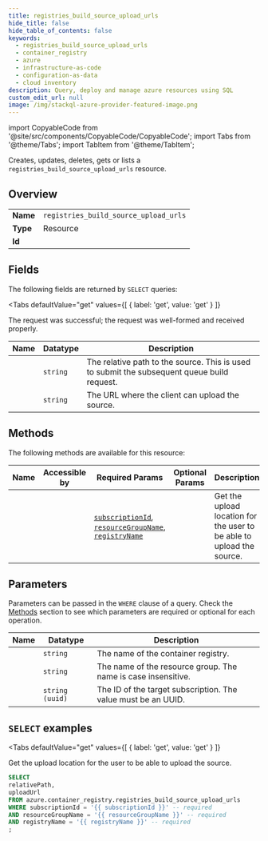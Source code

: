 ```yaml
--- 
title: registries_build_source_upload_urls
hide_title: false
hide_table_of_contents: false
keywords:
  - registries_build_source_upload_urls
  - container_registry
  - azure
  - infrastructure-as-code
  - configuration-as-data
  - cloud inventory
description: Query, deploy and manage azure resources using SQL
custom_edit_url: null
image: /img/stackql-azure-provider-featured-image.png
---
```


import CopyableCode from '@site/src/components/CopyableCode/CopyableCode';
import Tabs from '@theme/Tabs';
import TabItem from '@theme/TabItem';

Creates, updates, deletes, gets or lists a <code>registries_build_source_upload_urls</code> resource.

## Overview
<table><tbody>
<tr><td><b>Name</b></td><td><code>registries_build_source_upload_urls</code></td></tr>
<tr><td><b>Type</b></td><td>Resource</td></tr>
<tr><td><b>Id</b></td><td><CopyableCode code="azure.container_registry.registries_build_source_upload_urls" /></td></tr>
</tbody></table>

## Fields

The following fields are returned by `SELECT` queries:

<Tabs
    defaultValue="get"
    values={[
        { label: 'get', value: 'get' }
    ]}
>
<TabItem value="get">

The request was successful; the request was well-formed and received properly.

<table>
<thead>
    <tr>
    <th>Name</th>
    <th>Datatype</th>
    <th>Description</th>
    </tr>
</thead>
<tbody>
<tr>
    <td><CopyableCode code="relativePath" /></td>
    <td><code>string</code></td>
    <td>The relative path to the source. This is used to submit the subsequent queue build request.</td>
</tr>
<tr>
    <td><CopyableCode code="uploadUrl" /></td>
    <td><code>string</code></td>
    <td>The URL where the client can upload the source.</td>
</tr>
</tbody>
</table>
</TabItem>
</Tabs>

## Methods

The following methods are available for this resource:

<table>
<thead>
    <tr>
    <th>Name</th>
    <th>Accessible by</th>
    <th>Required Params</th>
    <th>Optional Params</th>
    <th>Description</th>
    </tr>
</thead>
<tbody>
<tr>
    <td><a href="#get"><CopyableCode code="get" /></a></td>
    <td><CopyableCode code="select" /></td>
    <td><a href="#parameter-subscriptionId"><code>subscriptionId</code></a>, <a href="#parameter-resourceGroupName"><code>resourceGroupName</code></a>, <a href="#parameter-registryName"><code>registryName</code></a></td>
    <td></td>
    <td>Get the upload location for the user to be able to upload the source.</td>
</tr>
</tbody>
</table>

## Parameters

Parameters can be passed in the `WHERE` clause of a query. Check the [Methods](#methods) section to see which parameters are required or optional for each operation.

<table>
<thead>
    <tr>
    <th>Name</th>
    <th>Datatype</th>
    <th>Description</th>
    </tr>
</thead>
<tbody>
<tr id="parameter-registryName">
    <td><CopyableCode code="registryName" /></td>
    <td><code>string</code></td>
    <td>The name of the container registry.</td>
</tr>
<tr id="parameter-resourceGroupName">
    <td><CopyableCode code="resourceGroupName" /></td>
    <td><code>string</code></td>
    <td>The name of the resource group. The name is case insensitive.</td>
</tr>
<tr id="parameter-subscriptionId">
    <td><CopyableCode code="subscriptionId" /></td>
    <td><code>string (uuid)</code></td>
    <td>The ID of the target subscription. The value must be an UUID.</td>
</tr>
</tbody>
</table>

## `SELECT` examples

<Tabs
    defaultValue="get"
    values={[
        { label: 'get', value: 'get' }
    ]}
>
<TabItem value="get">

Get the upload location for the user to be able to upload the source.

```sql
SELECT
relativePath,
uploadUrl
FROM azure.container_registry.registries_build_source_upload_urls
WHERE subscriptionId = '{{ subscriptionId }}' -- required
AND resourceGroupName = '{{ resourceGroupName }}' -- required
AND registryName = '{{ registryName }}' -- required
;
```
</TabItem>
</Tabs>
